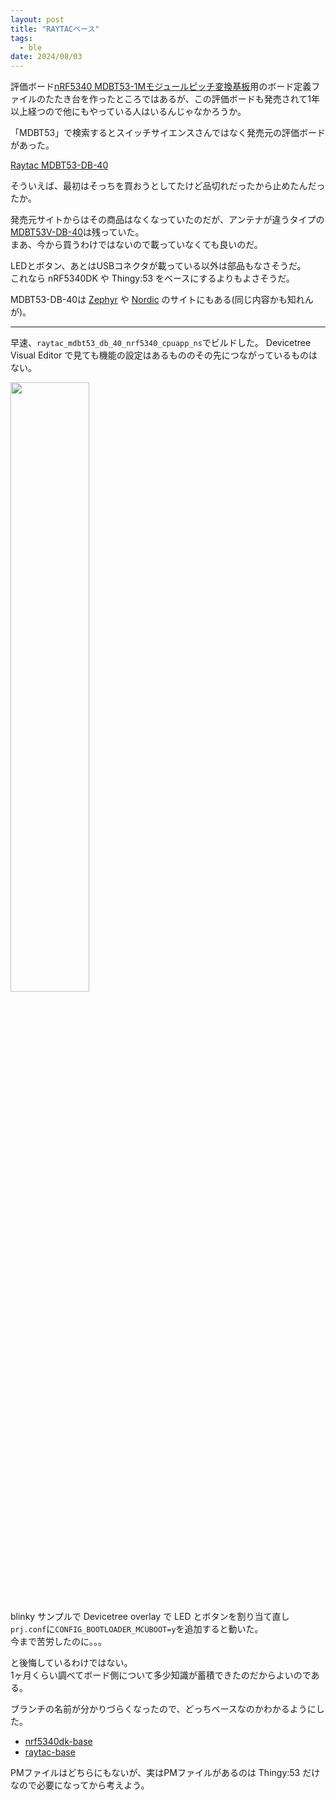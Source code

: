 ```yaml
---
layout: post
title: "RAYTACベース"
tags:
  - ble
date: 2024/08/03
---
```


評価ボード[nRF5340 MDBT53-1Mモジュールピッチ変換基板](https://www.switch-science.com/products/8658)用のボード定義ファイルのたたき台を作ったところではあるが、この評価ボードも発売されて1年以上経つので他にもやっている人はいるんじゃなかろうか。

「MDBT53」で検索するとスイッチサイエンスさんではなく発売元の評価ボードがあった。

[Raytac MDBT53-DB-40](https://www.switch-science.com/products/8620?_pos=1&_sid=6944ab6c4&_ss=r)

そういえば、最初はそっちを買おうとしてたけど品切れだったから止めたんだったか。

発売元サイトからはその商品はなくなっていたのだが、アンテナが違うタイプの[MDBT53V-DB-40](https://www.raytac.com/product/ins.php?index_id=140)は残っていた。  
まあ、今から買うわけではないので載っていなくても良いのだ。

LEDとボタン、あとはUSBコネクタが載っている以外は部品もなさそうだ。  
これなら nRF5340DK や Thingy:53 をベースにするよりもよさそうだ。

MDBT53-DB-40は [Zephyr](https://docs.zephyrproject.org/latest/boards/raytac/mdbt53_db_40/doc/index.html) や [Nordic](https://docs.nordicsemi.com/bundle/ncs-latest/page/zephyr/boards/raytac/mdbt53_db_40/doc/index.html) のサイトにもある(同じ内容かも知れんが)。

----

早速、`raytac_mdbt53_db_40_nrf5340_cpuapp_ns`でビルドした。
Devicetree Visual Editor で見ても機能の設定はあるもののその先につながっているものはない。

<a href="./20240803a-1.png"><img src="./20240803a-1.png" width="50%"></a>

blinky サンプルで Devicetree overlay で LED とボタンを割り当て直し `prj.conf`に`CONFIG_BOOTLOADER_MCUBOOT=y`を追加すると動いた。  
今まで苦労したのに。。。

と後悔しているわけではない。  
1ヶ月くらい調べてボード側について多少知識が蓄積できたのだからよいのである。

ブランチの名前が分かりづらくなったので、どっちベースなのかわかるようにした。

* [nrf5340dk-base](https://github.com/hirokuma/ncs-custom-board/tree/nrf5340dk-base)
* [raytac-base](https://github.com/hirokuma/ncs-custom-board/tree/raytac-base)

PMファイルはどちらにもないが、実はPMファイルがあるのは Thingy:53 だけなので必要になってから考えよう。
